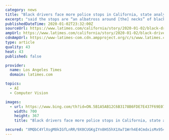 ```yaml
---
category: news
title: "Black drivers face more police stops in California, state analysis shows"
excerpt: "said the stops are “an albatross around [the] necks” of black people, leading to community mistrust, large fines, increased insurance rates and incarceration. “The experience of driving while black has not changed,” Abdullah said. “The recognition that it is part of black life ... is a constant weight.”"
publishedDateTime: 2020-01-02T23:32:00Z
sourceUrl: https://www.latimes.com/california/story/2020-01-02/black-drivers-face-more-police-stops-in-california-new-state-data-show
ampUrl: https://www.latimes.com/california/story/2020-01-02/black-drivers-face-more-police-stops-in-california-new-state-data-show?_amp=true
cdnAmpUrl: https://www-latimes-com.cdn.ampproject.org/c/s/www.latimes.com/california/story/2020-01-02/black-drivers-face-more-police-stops-in-california-new-state-data-show?_amp=true
type: article
quality: 43
heat: 43
published: false

provider:
  name: Los Angeles Times
  domain: latimes.com

topics:
  - AI
  - Computer Vision

images:
  - url: https://www.bing.com/th?id=ON.5B1A5AB12C6B3178B6FDE7E437F69E07
    width: 700
    height: 367
    title: "Black drivers face more police stops in California, state analysis shows"

secured: "XMQbC4YlXsgM8kIGfLnRR/9X0CUGKgIYn8HS5hX1Xw71Wrh4E4CmdxisMx954IW3YPLWydU6lFJFxfst8ttKufKtxa4II4IW2LDfvCgmoocmpCH7Ca2Q69UOYu4GAVbBhMbh7eHHTc0wNIXvpaFn/WX1964Uq0K4yq0gXTarTFN1UT7OUYziWMoWbZL73Yiu84iobz68A3JOzjl+563SzjULh2MD2jlXbT6/rozwBx32xS8Gil7PsOHdGfpx32GY8DAastSwAvcQ34Mr0kBRRQ==;DFrdyGnK7H06yt++W8NjZQ=="
---
```


